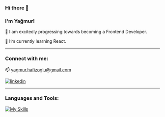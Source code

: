### Hi there 👋


### I'm Yağmur!

👀 I am excitedly progressing towards becoming a Frontend Developer.

🌱 I’m currently learning React. 

**********

### Connect with me:
📫 yagmur.hafizoglu@gmail.com

[![linkedin](https://img.shields.io/badge/Linkedin-000000?style=for-the-badge&logo=Linkedin&logoColor=white)](https://www.linkedin.com/in/yağmurhafızoğlu/)


********

### Languages and Tools:

[![My Skills](https://skills.thijs.gg/icons?i=html,css,bootstrap,js,react,sass,jquery,nodejs,ts,vscode)](https://skills.thijs.gg)


